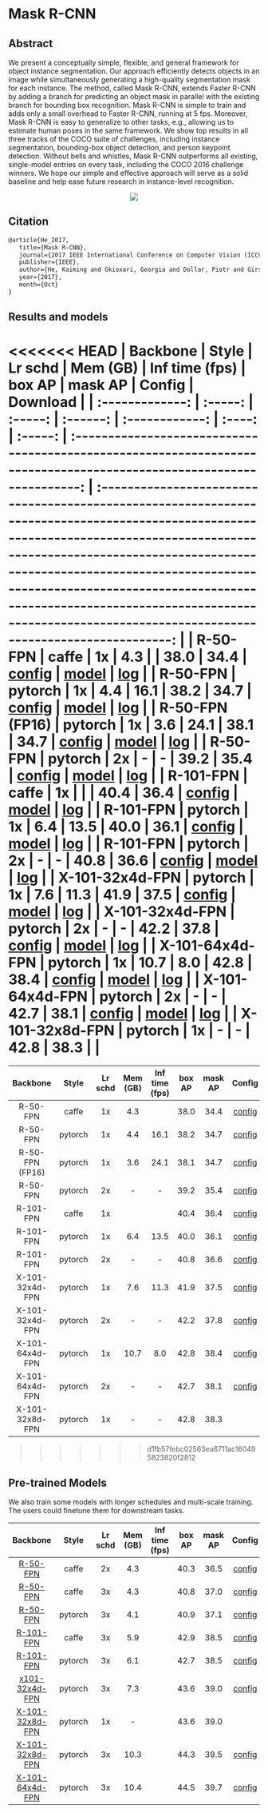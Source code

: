 # Mask R-CNN

## Abstract

<!-- [ABSTRACT] -->

We present a conceptually simple, flexible, and general framework for object instance segmentation. Our approach efficiently detects objects in an image while simultaneously generating a high-quality segmentation mask for each instance. The method, called Mask R-CNN, extends Faster R-CNN by adding a branch for predicting an object mask in parallel with the existing branch for bounding box recognition. Mask R-CNN is simple to train and adds only a small overhead to Faster R-CNN, running at 5 fps. Moreover, Mask R-CNN is easy to generalize to other tasks, e.g., allowing us to estimate human poses in the same framework. We show top results in all three tracks of the COCO suite of challenges, including instance segmentation, bounding-box object detection, and person keypoint detection. Without bells and whistles, Mask R-CNN outperforms all existing, single-model entries on every task, including the COCO 2016 challenge winners. We hope our simple and effective approach will serve as a solid baseline and help ease future research in instance-level recognition.

<!-- [IMAGE] -->
<div align=center>
<img src="https://user-images.githubusercontent.com/40661020/143967081-c2552bed-9af2-46c4-ae44-5b3b74e5679f.png"/>
</div>

<!-- [PAPER_TITLE: Mask R-CNN] -->
<!-- [PAPER_URL: https://arxiv.org/abs/1703.06870] -->

## Citation

<!-- [ALGORITHM] -->

```latex
@article{He_2017,
   title={Mask R-CNN},
   journal={2017 IEEE International Conference on Computer Vision (ICCV)},
   publisher={IEEE},
   author={He, Kaiming and Gkioxari, Georgia and Dollar, Piotr and Girshick, Ross},
   year={2017},
   month={Oct}
}
```

## Results and models

<<<<<<< HEAD
|    Backbone     |  Style  | Lr schd | Mem (GB) | Inf time (fps) | box AP | mask AP |                                                        Config                                                         |                                                                                                                                                                              Download                                                                                                                                                                               |
| :-------------: | :-----: | :-----: | :------: | :------------: | :----: | :-----: | :-------------------------------------------------------------------------------------------------------------------: | :-----------------------------------------------------------------------------------------------------------------------------------------------------------------------------------------------------------------------------------------------------------------------------------------------------------------------------------------------------------------: |
|    R-50-FPN     |  caffe  |   1x    |   4.3    |                |  38.0  |  34.4   | [config](https://github.com/open-mmlab/mmdetection/tree/master/configs/mask_rcnn/mask_rcnn_r50_caffe_fpn_1x_coco.py)  |   [model](https://download.openmmlab.com/mmdetection/v2.0/mask_rcnn/mask_rcnn_r50_caffe_fpn_1x_coco/mask_rcnn_r50_caffe_fpn_1x_coco_bbox_mAP-0.38__segm_mAP-0.344_20200504_231812-0ebd1859.pth) &#124; [log](https://download.openmmlab.com/mmdetection/v2.0/mask_rcnn/mask_rcnn_r50_caffe_fpn_1x_coco/mask_rcnn_r50_caffe_fpn_1x_coco_20200504_231812.log.json)    |
|    R-50-FPN     | pytorch |   1x    |   4.4    |      16.1      |  38.2  |  34.7   |    [config](https://github.com/open-mmlab/mmdetection/tree/master/configs/mask_rcnn/mask_rcnn_r50_fpn_1x_coco.py)     |                                  [model](https://download.openmmlab.com/mmdetection/v2.0/mask_rcnn/mask_rcnn_r50_fpn_1x_coco/mask_rcnn_r50_fpn_1x_coco_20200205-d4b0c5d6.pth) &#124; [log](https://download.openmmlab.com/mmdetection/v2.0/mask_rcnn/mask_rcnn_r50_fpn_1x_coco/mask_rcnn_r50_fpn_1x_coco_20200205_050542.log.json)                                  |
| R-50-FPN (FP16) | pytorch |   1x    |   3.6    |      24.1      |  38.1  |  34.7   |    [config](https://github.com/open-mmlab/mmdetection/tree/master/configs/fp16/mask_rcnn_r50_fpn_fp16_1x_coco.py)     |                             [model](https://download.openmmlab.com/mmdetection/v2.0/fp16/mask_rcnn_r50_fpn_fp16_1x_coco/mask_rcnn_r50_fpn_fp16_1x_coco_20200205-59faf7e4.pth) &#124; [log](https://download.openmmlab.com/mmdetection/v2.0/fp16/mask_rcnn_r50_fpn_fp16_1x_coco/mask_rcnn_r50_fpn_fp16_1x_coco_20200205_130539.log.json)                             |
|    R-50-FPN     | pytorch |   2x    |    -     |       -        |  39.2  |  35.4   |    [config](https://github.com/open-mmlab/mmdetection/tree/master/configs/mask_rcnn/mask_rcnn_r50_fpn_2x_coco.py)     |               [model](https://download.openmmlab.com/mmdetection/v2.0/mask_rcnn/mask_rcnn_r50_fpn_2x_coco/mask_rcnn_r50_fpn_2x_coco_bbox_mAP-0.392__segm_mAP-0.354_20200505_003907-3e542a40.pth) &#124; [log](https://download.openmmlab.com/mmdetection/v2.0/mask_rcnn/mask_rcnn_r50_fpn_2x_coco/mask_rcnn_r50_fpn_2x_coco_20200505_003907.log.json)               |
|    R-101-FPN    |  caffe  |   1x    |          |                |  40.4  |  36.4   | [config](https://github.com/open-mmlab/mmdetection/tree/master/configs/mask_rcnn/mask_rcnn_r101_caffe_fpn_1x_coco.py) |                [model](https://download.openmmlab.com/mmdetection/v2.0/mask_rcnn/mask_rcnn_r101_caffe_fpn_1x_coco/mask_rcnn_r101_caffe_fpn_1x_coco_20200601_095758-805e06c1.pth) &#124; [log](https://download.openmmlab.com/mmdetection/v2.0/mask_rcnn/mask_rcnn_r101_caffe_fpn_1x_coco/mask_rcnn_r101_caffe_fpn_1x_coco_20200601_095758.log.json)                 |
|    R-101-FPN    | pytorch |   1x    |   6.4    |      13.5      |  40.0  |  36.1   |    [config](https://github.com/open-mmlab/mmdetection/tree/master/configs/mask_rcnn/mask_rcnn_r101_fpn_1x_coco.py)    |                                [model](https://download.openmmlab.com/mmdetection/v2.0/mask_rcnn/mask_rcnn_r101_fpn_1x_coco/mask_rcnn_r101_fpn_1x_coco_20200204-1efe0ed5.pth) &#124; [log](https://download.openmmlab.com/mmdetection/v2.0/mask_rcnn/mask_rcnn_r101_fpn_1x_coco/mask_rcnn_r101_fpn_1x_coco_20200204_144809.log.json)                                |
|    R-101-FPN    | pytorch |   2x    |    -     |       -        |  40.8  |  36.6   |    [config](https://github.com/open-mmlab/mmdetection/tree/master/configs/mask_rcnn/mask_rcnn_r101_fpn_2x_coco.py)    |             [model](https://download.openmmlab.com/mmdetection/v2.0/mask_rcnn/mask_rcnn_r101_fpn_2x_coco/mask_rcnn_r101_fpn_2x_coco_bbox_mAP-0.408__segm_mAP-0.366_20200505_071027-14b391c7.pth) &#124; [log](https://download.openmmlab.com/mmdetection/v2.0/mask_rcnn/mask_rcnn_r101_fpn_2x_coco/mask_rcnn_r101_fpn_2x_coco_20200505_071027.log.json)             |
| X-101-32x4d-FPN | pytorch |   1x    |   7.6    |      11.3      |  41.9  |  37.5   | [config](https://github.com/open-mmlab/mmdetection/tree/master/configs/mask_rcnn/mask_rcnn_x101_32x4d_fpn_1x_coco.py) |                    [model](https://download.openmmlab.com/mmdetection/v2.0/mask_rcnn/mask_rcnn_x101_32x4d_fpn_1x_coco/mask_rcnn_x101_32x4d_fpn_1x_coco_20200205-478d0b67.pth) &#124; [log](https://download.openmmlab.com/mmdetection/v2.0/mask_rcnn/mask_rcnn_x101_32x4d_fpn_1x_coco/mask_rcnn_x101_32x4d_fpn_1x_coco_20200205_034906.log.json)                    |
| X-101-32x4d-FPN | pytorch |   2x    |    -     |       -        |  42.2  |  37.8   | [config](https://github.com/open-mmlab/mmdetection/tree/master/configs/mask_rcnn/mask_rcnn_x101_32x4d_fpn_2x_coco.py) | [model](https://download.openmmlab.com/mmdetection/v2.0/mask_rcnn/mask_rcnn_x101_32x4d_fpn_2x_coco/mask_rcnn_x101_32x4d_fpn_2x_coco_bbox_mAP-0.422__segm_mAP-0.378_20200506_004702-faef898c.pth) &#124; [log](https://download.openmmlab.com/mmdetection/v2.0/mask_rcnn/mask_rcnn_x101_32x4d_fpn_2x_coco/mask_rcnn_x101_32x4d_fpn_2x_coco_20200506_004702.log.json) |
| X-101-64x4d-FPN | pytorch |   1x    |   10.7   |      8.0       |  42.8  |  38.4   | [config](https://github.com/open-mmlab/mmdetection/tree/master/configs/mask_rcnn/mask_rcnn_x101_64x4d_fpn_1x_coco.py) |                    [model](https://download.openmmlab.com/mmdetection/v2.0/mask_rcnn/mask_rcnn_x101_64x4d_fpn_1x_coco/mask_rcnn_x101_64x4d_fpn_1x_coco_20200201-9352eb0d.pth) &#124; [log](https://download.openmmlab.com/mmdetection/v2.0/mask_rcnn/mask_rcnn_x101_64x4d_fpn_1x_coco/mask_rcnn_x101_64x4d_fpn_1x_coco_20200201_124310.log.json)                    |
| X-101-64x4d-FPN | pytorch |   2x    |    -     |       -        |  42.7  |  38.1   | [config](https://github.com/open-mmlab/mmdetection/tree/master/configs/mask_rcnn/mask_rcnn_x101_64x4d_fpn_2x_coco.py) |                [model](https://download.openmmlab.com/mmdetection/v2.0/mask_rcnn/mask_rcnn_x101_64x4d_fpn_2x_coco/mask_rcnn_x101_64x4d_fpn_2x_coco_20200509_224208-39d6f70c.pth) &#124; [log](https://download.openmmlab.com/mmdetection/v2.0/mask_rcnn/mask_rcnn_x101_64x4d_fpn_2x_coco/mask_rcnn_x101_64x4d_fpn_2x_coco_20200509_224208.log.json)                 |
| X-101-32x8d-FPN | pytorch |   1x    |    -     |       -        |  42.8  |  38.3   |                                                                                                                       |
=======
|    Backbone     |  Style  | Lr schd | Mem (GB) | Inf time (fps) | box AP | mask AP | Config | Download |
| :-------------: | :-----: | :-----: | :------: | :------------: | :----: | :-----: | :------: | :--------: |
|    R-50-FPN     |  caffe  |   1x    | 4.3      |                | 38.0   | 34.4    |  [config](https://github.com/open-mmlab/mmdetection/tree/master/configs/mask_rcnn/mask_rcnn_r50_caffe_fpn_1x_coco.py) | [model](https://download.openmmlab.com/mmdetection/v2.0/mask_rcnn/mask_rcnn_r50_caffe_fpn_1x_coco/mask_rcnn_r50_caffe_fpn_1x_coco_bbox_mAP-0.38__segm_mAP-0.344_20200504_231812-0ebd1859.pth) &#124; [log](https://download.openmmlab.com/mmdetection/v2.0/mask_rcnn/mask_rcnn_r50_caffe_fpn_1x_coco/mask_rcnn_r50_caffe_fpn_1x_coco_20200504_231812.log.json) |
|    R-50-FPN     | pytorch |   1x    | 4.4      | 16.1           | 38.2   | 34.7    |  [config](https://github.com/open-mmlab/mmdetection/tree/master/configs/mask_rcnn/mask_rcnn_r50_fpn_1x_coco.py) | [model](https://download.openmmlab.com/mmdetection/v2.0/mask_rcnn/mask_rcnn_r50_fpn_1x_coco/mask_rcnn_r50_fpn_1x_coco_20200205-d4b0c5d6.pth) &#124; [log](https://download.openmmlab.com/mmdetection/v2.0/mask_rcnn/mask_rcnn_r50_fpn_1x_coco/mask_rcnn_r50_fpn_1x_coco_20200205_050542.log.json) |
| R-50-FPN (FP16) | pytorch | 1x      | 3.6      | 24.1           | 38.1   | 34.7    |[config](https://github.com/open-mmlab/mmdetection/tree/master/configs/fp16/mask_rcnn_r50_fpn_fp16_1x_coco.py) | [model](https://download.openmmlab.com/mmdetection/v2.0/fp16/mask_rcnn_r50_fpn_fp16_1x_coco/mask_rcnn_r50_fpn_fp16_1x_coco_20200205-59faf7e4.pth) &#124; [log](https://download.openmmlab.com/mmdetection/v2.0/fp16/mask_rcnn_r50_fpn_fp16_1x_coco/mask_rcnn_r50_fpn_fp16_1x_coco_20200205_130539.log.json) |
|    R-50-FPN     | pytorch |   2x    | -        | -              | 39.2   | 35.4    | [config](https://github.com/open-mmlab/mmdetection/tree/master/configs/mask_rcnn/mask_rcnn_r50_fpn_2x_coco.py) | [model](https://download.openmmlab.com/mmdetection/v2.0/mask_rcnn/mask_rcnn_r50_fpn_2x_coco/mask_rcnn_r50_fpn_2x_coco_bbox_mAP-0.392__segm_mAP-0.354_20200505_003907-3e542a40.pth) &#124; [log](https://download.openmmlab.com/mmdetection/v2.0/mask_rcnn/mask_rcnn_r50_fpn_2x_coco/mask_rcnn_r50_fpn_2x_coco_20200505_003907.log.json)  |
|    R-101-FPN    |  caffe  |   1x    |          |                | 40.4   | 36.4    |  [config](https://github.com/open-mmlab/mmdetection/tree/master/configs/mask_rcnn/mask_rcnn_r101_caffe_fpn_1x_coco.py) | [model](https://download.openmmlab.com/mmdetection/v2.0/mask_rcnn/mask_rcnn_r101_caffe_fpn_1x_coco/mask_rcnn_r101_caffe_fpn_1x_coco_20200601_095758-805e06c1.pth) &#124; [log](https://download.openmmlab.com/mmdetection/v2.0/mask_rcnn/mask_rcnn_r101_caffe_fpn_1x_coco/mask_rcnn_r101_caffe_fpn_1x_coco_20200601_095758.log.json)|
|    R-101-FPN    | pytorch |   1x    | 6.4      | 13.5           | 40.0   | 36.1    |  [config](https://github.com/open-mmlab/mmdetection/tree/master/configs/mask_rcnn/mask_rcnn_r101_fpn_1x_coco.py) | [model](https://download.openmmlab.com/mmdetection/v2.0/mask_rcnn/mask_rcnn_r101_fpn_1x_coco/mask_rcnn_r101_fpn_1x_coco_20200204-1efe0ed5.pth) &#124; [log](https://download.openmmlab.com/mmdetection/v2.0/mask_rcnn/mask_rcnn_r101_fpn_1x_coco/mask_rcnn_r101_fpn_1x_coco_20200204_144809.log.json) |
|    R-101-FPN    | pytorch |   2x    | -        | -              | 40.8   | 36.6    | [config](https://github.com/open-mmlab/mmdetection/tree/master/configs/mask_rcnn/mask_rcnn_r101_fpn_2x_coco.py) | [model](https://download.openmmlab.com/mmdetection/v2.0/mask_rcnn/mask_rcnn_r101_fpn_2x_coco/mask_rcnn_r101_fpn_2x_coco_bbox_mAP-0.408__segm_mAP-0.366_20200505_071027-14b391c7.pth) &#124; [log](https://download.openmmlab.com/mmdetection/v2.0/mask_rcnn/mask_rcnn_r101_fpn_2x_coco/mask_rcnn_r101_fpn_2x_coco_20200505_071027.log.json)  |
| X-101-32x4d-FPN | pytorch |   1x    | 7.6      | 11.3           | 41.9   | 37.5    |  [config](https://github.com/open-mmlab/mmdetection/tree/master/configs/mask_rcnn/mask_rcnn_x101_32x4d_fpn_1x_coco.py) | [model](https://download.openmmlab.com/mmdetection/v2.0/mask_rcnn/mask_rcnn_x101_32x4d_fpn_1x_coco/mask_rcnn_x101_32x4d_fpn_1x_coco_20200205-478d0b67.pth) &#124; [log](https://download.openmmlab.com/mmdetection/v2.0/mask_rcnn/mask_rcnn_x101_32x4d_fpn_1x_coco/mask_rcnn_x101_32x4d_fpn_1x_coco_20200205_034906.log.json) |
| X-101-32x4d-FPN | pytorch |   2x    | -        | -              | 42.2   | 37.8    | [config](https://github.com/open-mmlab/mmdetection/tree/master/configs/mask_rcnn/mask_rcnn_x101_32x4d_fpn_2x_coco.py) | [model](https://download.openmmlab.com/mmdetection/v2.0/mask_rcnn/mask_rcnn_x101_32x4d_fpn_2x_coco/mask_rcnn_x101_32x4d_fpn_2x_coco_bbox_mAP-0.422__segm_mAP-0.378_20200506_004702-faef898c.pth) &#124; [log](https://download.openmmlab.com/mmdetection/v2.0/mask_rcnn/mask_rcnn_x101_32x4d_fpn_2x_coco/mask_rcnn_x101_32x4d_fpn_2x_coco_20200506_004702.log.json)  |
| X-101-64x4d-FPN | pytorch |   1x    | 10.7     | 8.0            | 42.8   | 38.4    |  [config](https://github.com/open-mmlab/mmdetection/tree/master/configs/mask_rcnn/mask_rcnn_x101_64x4d_fpn_1x_coco.py) | [model](https://download.openmmlab.com/mmdetection/v2.0/mask_rcnn/mask_rcnn_x101_64x4d_fpn_1x_coco/mask_rcnn_x101_64x4d_fpn_1x_coco_20200201-9352eb0d.pth) &#124; [log](https://download.openmmlab.com/mmdetection/v2.0/mask_rcnn/mask_rcnn_x101_64x4d_fpn_1x_coco/mask_rcnn_x101_64x4d_fpn_1x_coco_20200201_124310.log.json) |
| X-101-64x4d-FPN | pytorch |   2x    |  -       |   -            |  42.7  |  38.1   | [config](https://github.com/open-mmlab/mmdetection/tree/master/configs/mask_rcnn/mask_rcnn_x101_64x4d_fpn_2x_coco.py) | [model](https://download.openmmlab.com/mmdetection/v2.0/mask_rcnn/mask_rcnn_x101_64x4d_fpn_2x_coco/mask_rcnn_x101_64x4d_fpn_2x_coco_20200509_224208-39d6f70c.pth) &#124; [log](https://download.openmmlab.com/mmdetection/v2.0/mask_rcnn/mask_rcnn_x101_64x4d_fpn_2x_coco/mask_rcnn_x101_64x4d_fpn_2x_coco_20200509_224208.log.json)|
| X-101-32x8d-FPN | pytorch |   1x    |  -       |   -            |  42.8  |  38.3   | |
>>>>>>> d1fb57febc02563ea6711ac160495823820f2812

## Pre-trained Models

We also train some models with longer schedules and multi-scale training. The users could finetune them for downstream tasks.

|                               Backbone                                |  Style  | Lr schd | Mem (GB) | Inf time (fps) | box AP | mask AP |                                                               Config                                                               |                                                                                                                                                                                                      Download                                                                                                                                                                                                       |
| :-------------------------------------------------------------------: | :-----: | :-----: | :------: | :------------: | :----: | :-----: | :--------------------------------------------------------------------------------------------------------------------------------: | :-----------------------------------------------------------------------------------------------------------------------------------------------------------------------------------------------------------------------------------------------------------------------------------------------------------------------------------------------------------------------------------------------------------------: |
|     [R-50-FPN](./mask_rcnn_r50_caffe_fpn_mstrain-poly_2x_coco.py)     |  caffe  |   2x    |   4.3    |                |  40.3  |  36.5   | [config](https://github.com/open-mmlab/mmdetection/tree/master/configs/mask_rcnn/mask_rcnn_r50_caffe_fpn_mstrain-poly_2x_coco.py)  | [model](https://download.openmmlab.com/mmdetection/v2.0/mask_rcnn/mask_rcnn_r50_caffe_fpn_mstrain-poly_2x_coco/mask_rcnn_r50_caffe_fpn_mstrain-poly_2x_coco_bbox_mAP-0.403__segm_mAP-0.365_20200504_231822-a75c98ce.pth) &#124; [log](https://download.openmmlab.com/mmdetection/v2.0/mask_rcnn/mask_rcnn_r50_caffe_fpn_mstrain-poly_2x_coco/mask_rcnn_r50_caffe_fpn_mstrain-poly_2x_coco_20200504_231822.log.json) |
|     [R-50-FPN](./mask_rcnn_r50_caffe_fpn_mstrain-poly_3x_coco.py)     |  caffe  |   3x    |   4.3    |                |  40.8  |  37.0   | [config](https://github.com/open-mmlab/mmdetection/tree/master/configs/mask_rcnn/mask_rcnn_r50_caffe_fpn_mstrain-poly_3x_coco.py)  | [model](https://download.openmmlab.com/mmdetection/v2.0/mask_rcnn/mask_rcnn_r50_caffe_fpn_mstrain-poly_3x_coco/mask_rcnn_r50_caffe_fpn_mstrain-poly_3x_coco_bbox_mAP-0.408__segm_mAP-0.37_20200504_163245-42aa3d00.pth) &#124; [log](https://download.openmmlab.com/mmdetection/v2.0/mask_rcnn/mask_rcnn_r50_caffe_fpn_mstrain-poly_3x_coco/mask_rcnn_r50_caffe_fpn_mstrain-poly_3x_coco_20200504_163245.log.json)  |
|        [R-50-FPN](./mask_rcnn_r50_fpn_mstrain-poly_3x_coco.py)        | pytorch |   3x    |   4.1    |                |  40.9  |  37.1   |    [config](https://github.com/open-mmlab/mmdetection/tree/master/configs/mask_rcnn/mask_rcnn_r50_fpn_mstrain-poly_3x_coco.py)     |                            [model](https://download.openmmlab.com/mmdetection/v2.0/mask_rcnn/mask_rcnn_r50_fpn_mstrain-poly_3x_coco/mask_rcnn_r50_fpn_mstrain-poly_3x_coco_20210524_201154-21b550bb.pth) &#124; [log](https://download.openmmlab.com/mmdetection/v2.0/mask_rcnn/mask_rcnn_r50_fpn_mstrain-poly_3x_coco/mask_rcnn_r50_fpn_mstrain-poly_3x_coco_20210524_201154.log.json)                             |
|    [R-101-FPN](./mask_rcnn_r101_caffe_fpn_mstrain-poly_3x_coco.py)    |  caffe  |   3x    |   5.9    |                |  42.9  |  38.5   | [config](https://github.com/open-mmlab/mmdetection/tree/master/configs/mask_rcnn/mask_rcnn_r101_caffe_fpn_mstrain-poly_3x_coco.py) |                   [model](https://download.openmmlab.com/mmdetection/v2.0/mask_rcnn/mask_rcnn_r101_caffe_fpn_mstrain-poly_3x_coco/mask_rcnn_r101_caffe_fpn_mstrain-poly_3x_coco_20210526_132339-3c33ce02.pth) &#124; [log](https://download.openmmlab.com/mmdetection/v2.0/mask_rcnn_r101_caffe_fpn_mstrain-poly_3x_coco/mask_rcnn_r101_caffe_fpn_mstrain-poly_3x_coco_20210526_132339.log.json)                    |
|       [R-101-FPN](./mask_rcnn_r101_fpn_mstrain-poly_3x_coco.py)       | pytorch |   3x    |   6.1    |                |  42.7  |  38.5   |    [config](https://github.com/open-mmlab/mmdetection/tree/master/configs/mask_rcnn/mask_rcnn_r101_fpn_mstrain-poly_3x_coco.py)    |                          [model](https://download.openmmlab.com/mmdetection/v2.0/mask_rcnn/mask_rcnn_r101_fpn_mstrain-poly_3x_coco/mask_rcnn_r101_fpn_mstrain-poly_3x_coco_20210524_200244-5675c317.pth) &#124; [log](https://download.openmmlab.com/mmdetection/v2.0/mask_rcnn/mask_rcnn_r101_fpn_mstrain-poly_3x_coco/mask_rcnn_r101_fpn_mstrain-poly_3x_coco_20210524_200244.log.json)                           |
| [x101-32x4d-FPN](./mask_rcnn_x101_32x4d_fpn_mstrain-poly_3x_coco.py)  | pytorch |   3x    |   7.3    |                |  43.6  |  39.0   | [config](https://github.com/open-mmlab/mmdetection/tree/master/configs/mask_rcnn/mask_rcnn_x101_32x4d_fpn_mstrain-poly_3x_coco.py) |              [model](https://download.openmmlab.com/mmdetection/v2.0/mask_rcnn/mask_rcnn_x101_32x4d_fpn_mstrain-poly_3x_coco/mask_rcnn_x101_32x4d_fpn_mstrain-poly_3x_coco_20210524_201410-abcd7859.pth) &#124; [log](https://download.openmmlab.com/mmdetection/v2.0/mask_rcnn/mask_rcnn_x101_32x4d_fpn_mstrain-poly_3x_coco/mask_rcnn_x101_32x4d_fpn_mstrain-poly_3x_coco_20210524_201410.log.json)               |
| [X-101-32x8d-FPN](./mask_rcnn_x101_32x8d_fpn_mstrain-poly_3x_coco.py) | pytorch |   1x    |    -     |                |  43.6  |  39.0   |
| [X-101-32x8d-FPN](./mask_rcnn_x101_32x8d_fpn_mstrain-poly_3x_coco.py) | pytorch |   3x    |   10.3   |                |  44.3  |  39.5   | [config](https://github.com/open-mmlab/mmdetection/tree/master/configs/mask_rcnn/mask_rcnn_x101_32x8d_fpn_mstrain-poly_3x_coco.py) |              [model](https://download.openmmlab.com/mmdetection/v2.0/mask_rcnn/mask_rcnn_x101_32x8d_fpn_mstrain-poly_3x_coco/mask_rcnn_x101_32x8d_fpn_mstrain-poly_3x_coco_20210607_161042-8bd2c639.pth) &#124; [log](https://download.openmmlab.com/mmdetection/v2.0/mask_rcnn/mask_rcnn_x101_32x8d_fpn_mstrain-poly_3x_coco/mask_rcnn_x101_32x8d_fpn_mstrain-poly_3x_coco_20210607_161042.log.json)               |
| [X-101-64x4d-FPN](./mask_rcnn_x101_64x4d_fpn_mstrain-poly_3x_coco.py) | pytorch |   3x    |   10.4   |                |  44.5  |  39.7   | [config](https://github.com/open-mmlab/mmdetection/tree/master/configs/mask_rcnn/mask_rcnn_x101_64x4d_fpn_mstrain-poly_3x_coco.py) |              [model](https://download.openmmlab.com/mmdetection/v2.0/mask_rcnn/mask_rcnn_x101_64x4d_fpn_mstrain-poly_3x_coco/mask_rcnn_x101_64x4d_fpn_mstrain-poly_3x_coco_20210526_120447-c376f129.pth) &#124; [log](https://download.openmmlab.com/mmdetection/v2.0/mask_rcnn/mask_rcnn_x101_64x4d_fpn_mstrain-poly_3x_coco/mask_rcnn_x101_64x4d_fpn_mstrain-poly_3x_coco_20210526_120447.log.json)               |
